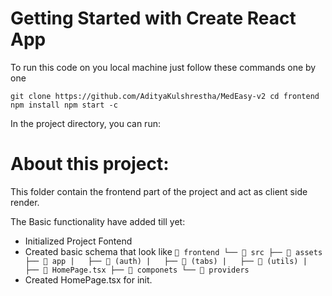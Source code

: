 # Getting Started with Create React App

To run this code on you local machine just follow these commands one by one

`
git clone https://github.com/AdityaKulshrestha/MedEasy-v2
cd frontend
npm install
npm start -c
`


In the project directory, you can run:

# About this project:

This folder contain the frontend part of the project and act as client side render.

The Basic functionality have added till yet:
 - Initialized Project Fontend
 - Created basic schema that look like
`
📁 frontend
└── 📂 src
    ├── 📂 assets
    ├── 📂 app
    |   ├── 📂 (auth)
    |   ├── 📂 (tabs)
    |   ├── 📂 (utils)
    |   ├── 📄 HomePage.tsx
    ├── 📂 componets
    └── 📂 providers
`
- Created HomePage.tsx for init.